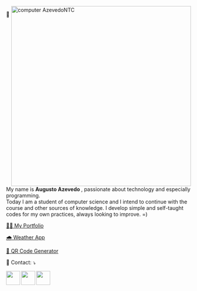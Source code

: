 <img src="https://raw.githubusercontent.com/MicaelliMedeiros/micaellimedeiros/master/image/computer-illustration.png" min-width="490px" max-width="490px" width="490px" align="right" alt="computer AzevedoNTC">

<p align="left"> 
  📌 My name is <strong> Augusto Azevedo </strong>, passionate about technology and especially programming.<br>
  Today I am a student of computer science and I intend to continue with the course and other sources of knowledge.
  I develop simple and self-taught codes for my own practices, always looking to improve. =)
</p>

<a href="https://main.d3dm5m8griv6zb.amplifyapp.com/">👨‍🎓 My Portfolio</a>

<a href="https://main.d3g0ywnyzouoql.amplifyapp.com/">🌧️ Weather App</a>

<a href="https://main.d2n3362xet2yxj.amplifyapp.com/">🔲 QR Code Generator</a>

<p align="left">
  💌 Contact: ⤵️
</p>

<p align="left">  
  <a href="https://www.linkedin.com/in/augustoazevedontc/" alt="Linkedin">
  <img align="left" width="38px" height="38px" src="https://img.icons8.com/fluency/48/null/linkedin.png"/></a>

  <a href="https://twitter.com/azevedontc" alt="Twitter">
  <img align="left" width="38px" height="38px" src="https://img.icons8.com/ios-filled/50/twitterx--v1.png"/></a>
  
  <a href="https://www.figma.com/@azevedontc" alt="Figma">
  <img align="left" width="38px" height="38px" src="https://img.icons8.com/fluency/48/null/figma.png"/></a>
</p>

</br>
